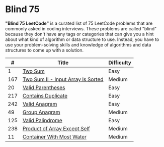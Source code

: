 # Blind 75

**"Blind 75 LeetCode"** is a curated list of 75 LeetCode problems that are commonly asked in coding interviews. These problems are called "blind" because they don't have any tags or categories that can give you a hint about what kind of algorithm or data structure to use. Instead, you have to use your problem-solving skills and knowledge of algorithms and data structures to come up with a solution.

| #   | Title                                                                                                  | Difficulty |
| --- | ------------------------------------------------------------------------------------------------------ | ---------- |
| 1   | [Two Sum](https://leetcode.com/problems/two-sum/)                                                      | Easy       |
| 167 | [ Two Sum II - Input Array Is Sorted](https://leetcode.com/problems/two-sum-ii-input-array-is-sorted/) | Medium     |
| 20  | [Valid Parentheses](https://leetcode.com/problems/valid-parentheses/)                                  | Easy       |
| 217 | [Contains Duplicate](https://leetcode.com/problems/contains-duplicate/)                                | Easy       |
| 242 | [Valid Anagram](https://leetcode.com/problems/valid-anagram/)                                          | Easy       |
| 49  | [Group Anagram](https://leetcode.com/problems/group-anagrams/)                                         | Medium     |
| 125 | [Valid Palindrome](https://leetcode.com/problems/valid-palindrome/)                                    | Easy       |
| 238 | [Product of Array Except Self](https://leetcode.com/problems/product-of-array-except-self/)            | Medium     |
| 11  | [Container With Most Water](https://leetcode.com/problems/container-with-most-water/)                  | Medium     |
